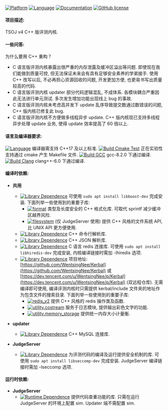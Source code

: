 
[![Platform](https://img.shields.io/badge/platform-linux-blue.svg)]()
[![Language](https://img.shields.io/badge/language-C%2B%2B17-blue.svg)]()
[![Documentation](https://img.shields.io/badge/docs-doxygen-blue.svg)](https://wentsingnee.github.io/tsoj_core_cpp)
[![GitHub license](https://img.shields.io/badge/license-MIT-blue.svg)]()

#### 项目描述:
TSOJ v4 C++ 版评测内核.

#### 一些问答:
为什么要用 C++ 重构？

* C 语言版评测内核暴露出很严重的内存泄露及缓冲区溢出等问题. 即使现在我们能做到质量可控, 但无法保证未来会有具有足够安全素养的学弟接手. 使用 C++ 改写以后, 不必再担心资源回收的问题, 开发更加方便, 也更易书写出质量较高的代码.
* C 语言版评测内核 updater 部分代码逻辑混乱, 不成体系. 各模块耦合严重因此无法进行单元测试. 多次发生增加功能出现线上 bug 的事故.
* C 语言版评测内核未考虑高并发下 update 乱序导致提交数通过数错误的问题, C++ 版内核已修复此 bug.
* C 语言版评测内核不方便做多线程异步 update. C++ 版内核现已支持多线程异步处理 update 业务, 使得 update 效率提高了 60 倍以上.

#### 语言及编译器要求:
[![Language](https://img.shields.io/badge/language-C%2B%2B17-blue.svg)]() 编译器需支持 C++17 及以上标准.
[![Build Cmake Test](https://img.shields.io/badge/build-cmake%20%28still%20on%20test%29-orange.svg)]() 正在实验性支持通过 cmake 产生 Makefile 文件.
[![Build GCC](https://img.shields.io/badge/build-gcc%208.2%20pass-green.svg)]() gcc-8.2.0 下通过编译.
[![Build Clang](https://img.shields.io/badge/build-clang%206.0%20pass-green.svg)]() clang++-6.0 下通过编译.

#### 编译时依赖:
* **共用**
	* [![Library Dependence](https://img.shields.io/badge/boost-v1.69.0-blue.svg)](https://www.boost.org/) 可使用 `sudo apt install libboost-dev` 完成安装. 下面列举一些使用到的重要子库:
		* [![format](https://img.shields.io/badge/boost.format-blue.svg)](https://www.boost.org/doc/libs/1_69_0/libs/format/doc/format.html) 类型及长度安全的 C++ 格式化库. 可取代 sprintf 减少缓冲区越界风险.
		* [![filesystem](https://img.shields.io/badge/boost.filesystem-blue.svg)](https://www.boost.org/doc/libs/1_69_0/libs/filesystem/doc/index.htm) (仅 JudgeServer 使用) 提供 C++ 风格的文件系统 API, 比 UNIX API 更方便使用.
	* [![Library Dependence](https://img.shields.io/badge/cmdline-Latest-blue.svg)](https://github.com/tanakh/cmdline) C++ 命令行解析库.
	* [![Library Dependence](https://img.shields.io/badge/nlohmann%20json-v3.5.0-blue.svg)](https://github.com/nlohmann/json/releases/tag/v3.5.0) C++ JSON 解析库.
	* [![Library Dependence](https://img.shields.io/badge/hiredis-v0.13.3--2.2-blue.svg)](https://github.com/redis/hiredis/releases/tag/v0.13.3)  C 语言 redis 连接库. 可使用 `sudo apt install libhiredis-dev` 完成安装, 内核编译链接时需加 -lhiredis 选项.
	* [![Library Dependence](https://img.shields.io/badge/Kerbal-Latest-blue.svg)](https://github.com/WentsingNee/Kerbal) 项目地址:  [https://github.com/WentsingNee/Kerbal](https://github.com/WentsingNee/Kerbal)  或 [https://dev.tencent.com/u/WentsingNee/p/Kerbal](https://dev.tencent.com/u/WentsingNee/p/Kerbal) (双远程仓库). 无需编译即可使用, 编译评测内核时只需提供 kerbal/include 文件夹的地址作为包含文件的搜索目录. 下面列举一些使用到的重要子库:
		* [![redis_v2](https://img.shields.io/badge/redis_v2-blue.svg)]() 提供 C++ 风格的 redis 操作类及函数.
		* [![utility.costream](https://img.shields.io/badge/utility.costream-blue.svg)]() 服务于日志模块, 提供输出彩色文字的功能.
		* [![utility.memory_storage](https://img.shields.io/badge/utility.memory_storage-blue.svg)]() 提供统一内存大小计量衡.
        
* **updater**
	* [![Library Dependence](https://img.shields.io/badge/MySQL++-≥%20v3.2.4-blue.svg)](https://tangentsoft.com/mysqlpp/home) C++ MySQL 连接库.

* **JudgeServer**
	* [![Library Dependence](https://img.shields.io/badge/seccomp-v2.3.1--2.1ubuntu4-blue.svg)]()  为评测代码的编译及运行提供安全机制的库. 可使用 `sudo apt install libseccomp-dev` 完成安装. JudgeServer 编译链接时需加 -lseccomp 选项.


#### 运行时依赖:
* **JudgeServer**
	* [![Runtime Dependence](https://img.shields.io/badge/similarity%20tester-v3.0-blue.svg)](https://github.com/lambdafu/similarity-tester) 提供代码查重功能的库. 只需在运行 JudgeServer 的环境上配置 sim. Updater 端不需配置 sim.
